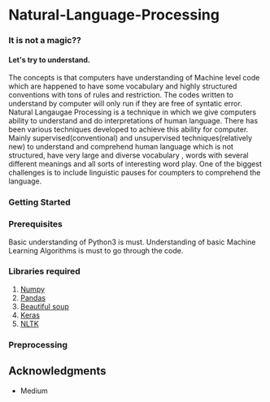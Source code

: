 # Natural-Language-Processing

### It is not a magic??
#### Let's try to understand.

<p align="left">
The concepts is that computers have understanding of Machine level code which are happened to have some vocabulary and highly structured conventions with tons of rules and restriction. The codes written to understand by computer will only run if they are free of syntatic error. Natural Langaugae Processing is a technique in which we give computers ability to understand and do interpretations of human language. There has been various techniques developed to achieve this ability for computer. Mainly supervised(conventional) and unsupervised techniques(relatively new) to understand and comprehend human language which is not structured, have very large and diverse vocabulary , words with several different meanings and all sorts of interesting word play. One of the biggest challenges is to include linguistic pauses for coumpters to comprehend the language. 
</p>

### Getting Started



### Prerequisites

Basic understanding of Python3 is must. Understanding of basic Machine Learning Algorithms is must to go through the code.


### Libraries required

1. [Numpy](http://numpy.org/)
2. [Pandas](http://pandas.pydata.org/)
3. [Beautiful soup](https://pypi.org/project/beautifulsoup4/)
4. [Keras](https://keras.io/)
5. [NLTK](https://www.nltk.org/)


### Preprocessing




## Acknowledgments

* Medium

